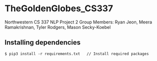 # TheGoldenGlobes_CS337
Northwestern CS 337 NLP Project 2
Group Members: Ryan Jeon, Meera Ramakrishnan, Tyler Rodgers, Mason Secky-Koebel 

## Installing dependencies
```
$ pip3 install -r requirements.txt   // Install required packages
```